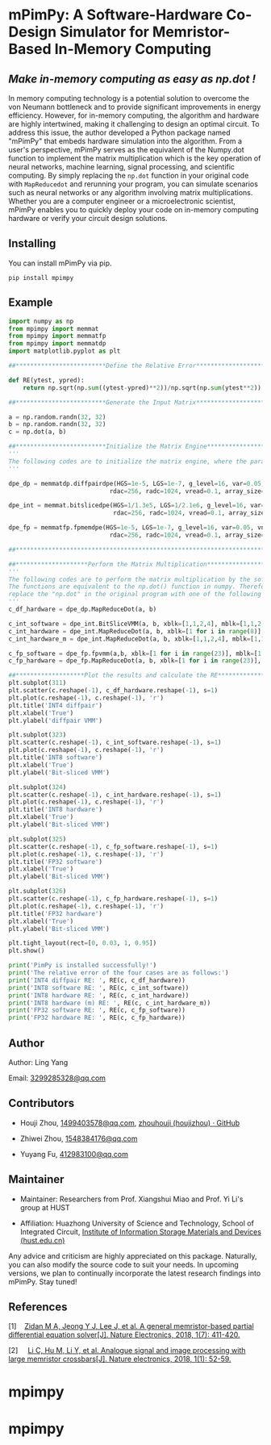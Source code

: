 # mPimPy: A Software-Hardware Co-Design Simulator for Memristor-Based In-Memory Computing

## *Make in-memory computing as easy as np.dot !*

In memory computing technology is a potential solution to overcome the von Neumann bottleneck and to provide significant improvements in energy efficiency. However, for in-memory computing, the algorithm and hardware are highly intertwined, making it challenging to design an optimal circuit. To address this issue, the author developed a Python package named "mPimPy" that embeds hardware simulation into the algorithm. From a user's perspective, mPimPy serves as the equivalent of the Numpy.dot function to implement the matrix multiplication which is the key operation of neural networks, machine learning, signal processing, and scientific computing. By simply replacing the `np.dot` function in your original code with `MapReducedot` and rerunning your program, you can simulate scenarios such as neural networks or any algorithm involving matrix multiplications. Whether you are a computer engineer or a microelectronic scientist, mPimPy enables you to quickly deploy your code on in-memory computing hardware or verify your circuit design solutions. 

## Installing

You can install mPimPy via pip.

```shell
pip install mpimpy
```

## Example

```python
import numpy as np 
from mpimpy import memmat 
from mpimpy import memmatfp 
from mpimpy import memmatdp 
import matplotlib.pyplot as plt 

##*************************Define the Relative Error****************************

def RE(ytest, ypred):
    return np.sqrt(np.sum((ytest-ypred)**2))/np.sqrt(np.sum(ytest**2))

##*************************Generate the Input Matrix**************************** 

a = np.random.randn(32, 32)
b = np.random.randn(32, 32)
c = np.dot(a, b)

##*************************Initialize the Matrix Engine************************* 
'''
The following codes are to initialize the matrix engine, where the parameters are the same as the memristor crossbar array.
'''

dpe_dp = memmatdp.diffpairdpe(HGS=1e-5, LGS=1e-7, g_level=16, var=0.05, vnoise = 0, wire_resistance=2.93,
                            rdac=256, radc=1024, vread=0.1, array_size=(32, 32))

dpe_int = memmat.bitslicedpe(HGS=1/1.3e5, LGS=1/2.1e6, g_level=16, var=0.05, vnoise = 0, wire_resistance=2.93, 
                             rdac=256, radc=1024, vread=0.1, array_size=(32, 32))

dpe_fp = memmatfp.fpmemdpe(HGS=1e-5, LGS=1e-7, g_level=16, var=0.05, vnoise = 0, wire_resistance=2.93,
                            rdac=256, radc=1024, vread=0.1, array_size=(32, 32))

##****************************************************************************** 

##********************Perform the Matrix Multiplication************************* 
'''
The following codes are to perform the matrix multiplication by the software and hardware, respectively. 
The functions are equivalent to the np.dot() function in numpy. Therefore, when you perform the IMC software-hardware co-simulation, what you need to do is to 
replace the "np.dot" in the original program with one of the following four instructions after intializing the matrix engine. So easy, right?
'''
c_df_hardware = dpe_dp.MapReduceDot(a, b)  

c_int_software = dpe_int.BitSliceVMM(a, b, xblk=[1,1,2,4], mblk=[1,1,2,4])
c_int_hardware = dpe_int.MapReduceDot(a, b, xblk=[1 for i in range(8)], mblk=[1 for i in range(8)], wire_factor=False)   #Activate the physical simulation core, wire_factor=True
c_int_hardware_m = dpe_int.MapReduceDot(a, b, xblk=[1,1,2,4], mblk=[1,1,2,4], wire_factor=False)   #Activate the physical simulation core, wire_factor=True

c_fp_software = dpe_fp.fpvmm(a,b, xblk=[1 for i in range(23)], mblk=[1 for i in range(23)], bw_e=8)
c_fp_hardware = dpe_fp.MapReduceDot(a, b, xblk=[1 for i in range(23)], mblk=[1 for i in range(23)], bw_e=8)  

##*******************Plot the results and calculate the RE***********************
plt.subplot(311)
plt.scatter(c.reshape(-1), c_df_hardware.reshape(-1), s=1)
plt.plot(c.reshape(-1), c.reshape(-1), 'r')
plt.title('INT4 diffpair')
plt.xlabel('True')
plt.ylabel('diffpair VMM')

plt.subplot(323)
plt.scatter(c.reshape(-1), c_int_software.reshape(-1), s=1)
plt.plot(c.reshape(-1), c.reshape(-1), 'r')
plt.title('INT8 software')
plt.xlabel('True')
plt.ylabel('Bit-sliced VMM')

plt.subplot(324)
plt.scatter(c.reshape(-1), c_int_hardware.reshape(-1), s=1)
plt.plot(c.reshape(-1), c.reshape(-1), 'r')
plt.title('INT8 hardware')
plt.xlabel('True')
plt.ylabel('Bit-sliced VMM')

plt.subplot(325)
plt.scatter(c.reshape(-1), c_fp_software.reshape(-1), s=1)
plt.plot(c.reshape(-1), c.reshape(-1), 'r')
plt.title('FP32 software')
plt.xlabel('True')
plt.ylabel('Bit-sliced VMM')

plt.subplot(326)
plt.scatter(c.reshape(-1), c_fp_hardware.reshape(-1), s=1)
plt.plot(c.reshape(-1), c.reshape(-1), 'r')
plt.title('FP32 hardware')
plt.xlabel('True')
plt.ylabel('Bit-sliced VMM')

plt.tight_layout(rect=[0, 0.03, 1, 0.95])
plt.show()

print('PimPy is installed successfully!')
print('The relative error of the four cases are as follows:')
print('INT4 diffpair RE: ', RE(c, c_df_hardware))
print('INT8 software RE: ', RE(c, c_int_software))
print('INT8 hardware RE: ', RE(c, c_int_hardware))
print('INT8 hardware (m) RE: ', RE(c, c_int_hardware_m))
print('FP32 software RE: ', RE(c, c_fp_software))
print('FP32 hardware RE: ', RE(c, c_fp_hardware))
```

## Author

Author: Ling Yang

Email: [3299285328@qq.com](mailto:3299285328@qq.com)

## Contributors

- Houji Zhou, [1499403578@qq.com](mailto:1499403578@qq.com), [zhouhouji (houjizhou) · GitHub](https://github.com/zhouhouji)

- Zhiwei Zhou, [1548384176@qq.com](mailto:1548384176@qq.com)

- Yuyang Fu, [412983100@qq.com](mailto:412983100@qq.com)

## Maintainer

- Maintainer: Researchers from Prof. Xiangshui Miao and Prof. Yi Li's group at HUST

- Affiliation: Huazhong University of Science and Technology, School of Integrated Circuit,  [Institute of Information Storage Materials and Devices (hust.edu.cn)](http://ismd.hust.edu.cn/)

Any advice and criticism are highly appreciated on this package. Naturally, you can also modify the source code to suit your needs. In upcoming versions, we plan to continually incorporate the latest research findings into mPimPy. Stay tuned!

## References

[1]    [Zidan M A, Jeong Y J, Lee J, et al. A general memristor-based partial differential equation solver[J]. Nature Electronics, 2018, 1(7): 411-420.](https://www.nature.com/articles/s41928-018-0100-6)

[2]     [Li C, Hu M, Li Y, et al. Analogue signal and image processing with large
 memristor crossbars[J]. Nature electronics, 2018, 1(1): 52-59.](https://www.nature.com/articles/s41928-017-0002-z)
# mpimpy
# mpimpy

